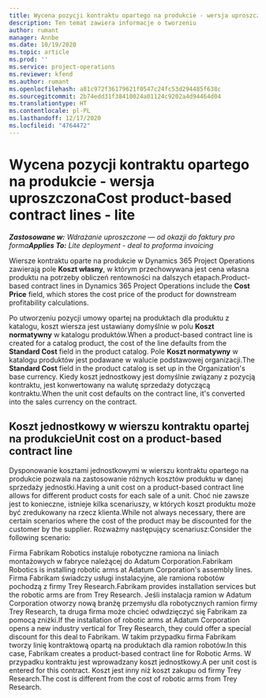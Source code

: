 ```yaml
---
title: Wycena pozycji kontraktu opartego na produkcie - wersja uproszczona
description: Ten temat zawiera informacje o tworzeniu
author: rumant
manager: Annbe
ms.date: 10/19/2020
ms.topic: article
ms.prod: ''
ms.service: project-operations
ms.reviewer: kfend
ms.author: rumant
ms.openlocfilehash: a81c972f36179621f0547c24fc53d294485f638c
ms.sourcegitcommit: 2b74edd31f38410024a01124c9202a4d94464d04
ms.translationtype: HT
ms.contentlocale: pl-PL
ms.lasthandoff: 12/17/2020
ms.locfileid: "4764472"
---
```

# <a name="cost-product-based-contract-lines---lite"></a><span data-ttu-id="ab0ad-103">Wycena pozycji kontraktu opartego na produkcie - wersja uproszczona</span><span class="sxs-lookup"><span data-stu-id="ab0ad-103">Cost product-based contract lines - lite</span></span>

<span data-ttu-id="ab0ad-104">_**Zastosowane w:** Wdrażanie uproszczone — od okazji do faktury pro forma_</span><span class="sxs-lookup"><span data-stu-id="ab0ad-104">_**Applies To:** Lite deployment - deal to proforma invoicing_</span></span>


<span data-ttu-id="ab0ad-105">Wiersze kontraktu oparte na produkcie w Dynamics 365 Project Operations zawierają pole **Koszt własny**, w którym przechowywana jest cena własna produktu na potrzeby obliczeń rentowności na dalszych etapach.</span><span class="sxs-lookup"><span data-stu-id="ab0ad-105">Product-based contract lines in Dynamics 365 Project Operations include the **Cost Price** field, which stores the cost price of the product for downstream profitability calculations.</span></span>

<span data-ttu-id="ab0ad-106">Po utworzeniu pozycji umowy opartej na produktach dla produktu z katalogu, koszt wiersza jest ustawiany domyślnie w polu **Koszt normatywny** w katalogu produktów.</span><span class="sxs-lookup"><span data-stu-id="ab0ad-106">When a product-based contract line is created for a catalog product, the cost of the line defaults from the **Standard Cost** field in the product catalog.</span></span> <span data-ttu-id="ab0ad-107">Pole **Koszt normatywny** w katalogu produktów jest podawane w walucie podstawowej organizacji.</span><span class="sxs-lookup"><span data-stu-id="ab0ad-107">The **Standard Cost** field in the product catalog is set up in the Organization's base currency.</span></span> <span data-ttu-id="ab0ad-108">Kiedy koszt jednostkowy jest domyślnie związany z pozycją kontraktu, jest konwertowany na walutę sprzedaży dotyczącą kontraktu.</span><span class="sxs-lookup"><span data-stu-id="ab0ad-108">When the unit cost defaults on the contract line, it's converted into the sales currency on the contract.</span></span>

## <a name="unit-cost-on-a-product-based-contract-line"></a><span data-ttu-id="ab0ad-109">Koszt jednostkowy w wierszu kontraktu opartej na produkcie</span><span class="sxs-lookup"><span data-stu-id="ab0ad-109">Unit cost on a product-based contract line</span></span>

<span data-ttu-id="ab0ad-110">Dysponowanie kosztami jednostkowymi w wierszu kontraktu opartego na produkcie pozwala na zastosowanie różnych kosztów produktu w danej sprzedaży jednostki.</span><span class="sxs-lookup"><span data-stu-id="ab0ad-110">Having a unit cost on a product-based contract line allows for different product costs for each sale of a unit.</span></span> <span data-ttu-id="ab0ad-111">Choć nie zawsze jest to konieczne, istnieje kilka scenariuszy, w których koszt produktu może być zredukowany na rzecz klienta.</span><span class="sxs-lookup"><span data-stu-id="ab0ad-111">While not always necessary, there are certain scenarios where the cost of the product may be discounted for the customer by the supplier.</span></span> <span data-ttu-id="ab0ad-112">Rozważmy następujący scenariusz:</span><span class="sxs-lookup"><span data-stu-id="ab0ad-112">Consider the following scenario:</span></span>

<span data-ttu-id="ab0ad-113">Firma Fabrikam Robotics instaluje robotyczne ramiona na liniach montażowych w fabryce należącej do Adatum Corporation.</span><span class="sxs-lookup"><span data-stu-id="ab0ad-113">Fabrikam Robotics is installing robotic arms at Adatum Corporation's assembly lines.</span></span> <span data-ttu-id="ab0ad-114">Firma Fabrikam świadczy usługi instalacyjne, ale ramiona robotów pochodzą z firmy Trey Research.</span><span class="sxs-lookup"><span data-stu-id="ab0ad-114">Fabrikam provides installation services but the robotic arms are from Trey Research.</span></span> <span data-ttu-id="ab0ad-115">Jeśli instalacja ramion w Adatum Corporation otworzy nową branżę przemysłu dla robotycznych ramion firmy Trey Research, ta druga firma może chcieć odwdzięczyć się Fabrikam za pomocą zniżki.</span><span class="sxs-lookup"><span data-stu-id="ab0ad-115">If the installation of robotic arms at Adatum Corporation opens a new industry vertical for Trey Research, they could offer a special discount for this deal to Fabrikam.</span></span> <span data-ttu-id="ab0ad-116">W takim przypadku firma Fabrikam tworzy linię kontraktową opartą na produktach dla ramion robotów.</span><span class="sxs-lookup"><span data-stu-id="ab0ad-116">In this case, Fabrikam creates a product-based contract line for Robotic Arms.</span></span> <span data-ttu-id="ab0ad-117">W przypadku kontraktu jest wprowadzany koszt jednostkowy.</span><span class="sxs-lookup"><span data-stu-id="ab0ad-117">A per unit cost is entered for this contract.</span></span> <span data-ttu-id="ab0ad-118">Koszt jest inny niż koszt zakupu od firmy Trey Research.</span><span class="sxs-lookup"><span data-stu-id="ab0ad-118">The cost is different from the cost of robotic arms from Trey Research.</span></span>
